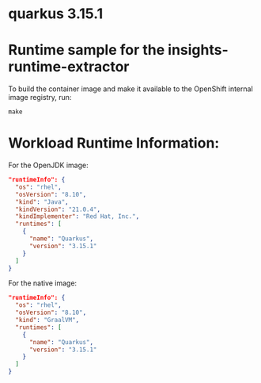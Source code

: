 # quarkus 3.15.1

# Runtime sample for the insights-runtime-extractor

To build the container image and make it available to the OpenShift internal image
registry, run:

```shell script
make
```

# Workload Runtime Information:

For the OpenJDK image:

```json
"runtimeInfo": {
  "os": "rhel",
  "osVersion": "8.10",
  "kind": "Java",
  "kindVersion": "21.0.4",
  "kindImplementer": "Red Hat, Inc.",
  "runtimes": [ 
    {
      "name": "Quarkus",
      "version": "3.15.1"
    }
  ]
}
```

For the native image:

```json
"runtimeInfo": {
  "os": "rhel",
  "osVersion": "8.10",
  "kind": "GraalVM",
  "runtimes": [ 
    {
      "name": "Quarkus",
      "version": "3.15.1"
    }
  ]
}
```